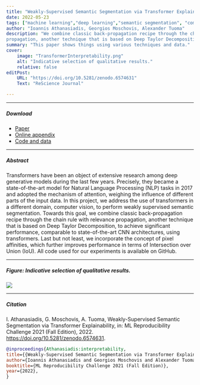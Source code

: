 ```yaml
---
title: "Weakly-Supervised Semantic Segmentation via Transformer Explainability" 
date: 2022-05-23
tags: ["machine learning","deep learning","semantic segmentation", "computer vision"]
author: "Ioannis Athanasiadis, Georgios Moschovis, Alexander Tuoma"
description: "We combine classic back-propagation recipe through the chain rule with relevance
propagation, another technique that is based on Deep Taylor Decomposition, to perform weakly supervised semantic segmentation. Published in ReScience Journal, 2021." 
summary: "This paper shows things using various techniques and data." 
cover:
    image: "TransformerInterpretability.png"
    alt: "Indicative selection of qualitative results."
    relative: false
editPost:
    URL: "https://doi.org/10.5281/zenodo.6574631"
    Text: "ReScience Journal"

---
```


---

##### Download

+ [Paper](paper1.pdf)
+ [Online appendix](appendix1.pdf)
+ [Code and data](https://github.com/pmichaillat/job-rationing)

---

##### Abstract

Transformers have been an object of extensive research among deep generative
models during the last few years. Precisely, they became a state-of-the-art model
for Natural Language Processing (NLP) tasks in 2017 and adopted the mechanism
of attention, weighing the influence of different parts of the input data. In this
project, we address the use of transformers in a different domain, computer vision,
to perform weakly supervised semantic segmentation. Towards this goal, we
combine classic back-propagation recipe through the chain rule with relevance
propagation, another technique that is based on Deep Taylor Decomposition, to
achieve significant performance, comparable to state-of-the-art CNN architectures,
using transformers. Last but not least, we incorporate the concept of pixel affinities,
which further improves performance in terms of Intersection over Union (IoU). All
code used for our experiments is available on GitHub.

---

##### Figure: Indicative selection of qualitative results.

![](TransformerInterpretability.png)

---

##### Citation

I. Athanasiadis, G. Moschovis, A. Tuoma, Weakly-Supervised Semantic Segmentation via
Transformer Explainability, in: ML Reproducibility Challenge 2021 (Fall Edition), 2022. https://doi.org/10.5281/zenodo.6574631.

```BibTeX
@inproceedings{Athanasiadis:interpretability,
title={{Weakly-Supervised Semantic Segmentation via Transformer Explainability}},
author={Ioannis Athanasiadis and Georgios Moschovis and Alexander Tuoma},
booktitle={ML Reproducibility Challenge 2021 (Fall Edition)},
year={2022},
}
```
